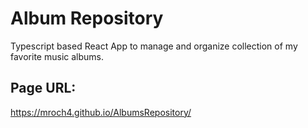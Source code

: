# Album Repository

Typescript based React App to manage and organize collection of my favorite music albums.

## Page URL:

https://mroch4.github.io/AlbumsRepository/
